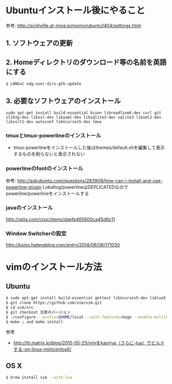 # Ubuntuインストール後にやること

参考: http://sicklylife.at-ninja.jp/memo/ubuntu1404/settings.html

## 1. ソフトウェアの更新

## 2. Homeディレクトリのダウンロード等の名前を英語にする

```
$ LANG=C xdg-user-dirs-gtk-update
```

## 3. 必要なソフトウェアのインストール

```
sudo apt-get install build-essential bison libreadline6-dev curl git zlib1g-dev libssl-dev libyaml-dev libsqlite3-dev sqlite3 libxml2-dev libxslt1-dev autoconf libncurses5-dev tmux
```

### tmuxとtmux-powerlineのインストール

* tmux-powerlineをインストールした後はthemes/default.shを編集して表示するものを削らないと表示されない

### powerlineのfontのインストール

参考: http://askubuntu.com/questions/283908/how-can-i-install-and-use-powerline-plugin
Lokaltog/powerlineはDEPLICATEDなのでpowerline/powerlineをインストールする

### javaのインストール

http://qiita.com/civic/items/daefe465600ca45d6c11

### Window Switcherの設定

http://ksino.hatenablog.com/entry/2014/06/08/171030

# vimのインストール方法

## Ubuntu

```sh
$ sudo apt-get install build-essential gettext libncurses5-dev liblua5.1-dev python-dev ruby-dev
$ git clone https://github.com/vim/vim.git
$ cd vim/src
$ git checkout 任意のバージョン
$ ./configure --prefix=$HOME/local --with-features=huge --enable-multibyte --enable-pythoninterp --enable-rubyinterp --enable-luainterp --enable-fontset --enable-fail-if-missing
$ make ; and make install
```

参考
* http://tti.matrix.jp/blog/2015-05-25/vimをkaoriya（さらに-lua）でビルドする-on-linux-mintcentos6/

## OS X

```sh
$ brew install vim --with-lua
```
